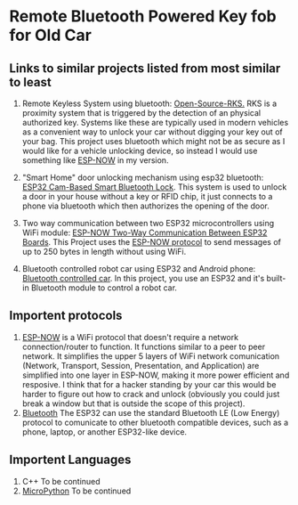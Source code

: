 # Remote Bluetooth Powered Key fob for Old Car

## Links to similar projects listed from most similar to least
1. Remote Keyless System using bluetooth:
    [Open-Source-RKS.][1]
    RKS is a proximity system that is triggered by the detection of an physical authorized key.  Systems like these are typically used in modern vehicles as a convenient way to unlock your car without digging your key out of your bag.  This project uses bluetooth which might not be as secure as I would like for a vehicle unlocking device, so instead I would use something like [ESP-NOW][4] in my version.  

2. "Smart Home" door unlocking mechanism using esp32 bluetooth:
    [ESP32 Cam-Based Smart Bluetooth Lock][2].
    This system is used to unlock a door in your house without a key or RFID chip, it just connects to a phone via bluetooth which then authorizes the opening of the door. 
3. Two way communication between two ESP32 microcontrollers using WiFi module:
    [ESP-NOW Two-Way Communication Between ESP32 Boards][3].  This Project uses the [ESP-NOW protocol][4] to send messages of up to 250 bytes in length without using WiFi.
4. Bluetooth controlled robot car using ESP32 and Android phone:
    [Bluetooth controlled car][5].  In this project, you use an ESP32 and it's built-in Bluetooth module to control a robot car.

## Importent protocols
1. [ESP-NOW][4] is a WiFi protocol that doesn't require a network connection/router to function.  It functions similar to a peer to peer network.  It simplifies the upper 5 layers of WiFi network comunication (Network, Transport, Session, Presentation, and Application) are simplified into one layer in ESP-NOW, making it more power efficient and resposive.  I think that for a hacker standing by your car this would be harder to figure out how to crack and unlock (obviously you could just break a window but that is outside the scope of this project).
2. [Bluetooth][6] The ESP32 can use the standard Bluetooth LE (Low Energy) protocol to comunicate to other bluetooth compatible devices, such as a phone, laptop, or another ESP32-like device.  

## Importent Languages
1. C++
    To be continued
2. [MicroPython][7]
    To be continued


[1]: https://github.com/fryefryefrye/Open-Source-RKS "Open Souce Remote Keyless System"
[2]: https://www.electronicsforu.com/electronics-projects/hardware-diy/esp32cam-based-smart-bluetooth-lock "Smart Bluetooth Lock using ESP32"
[3]: https://randomnerdtutorials.com/esp-now-two-way-communication-esp32/ "ESP-NOW example project"
[4]: https://github.com/espressif/esp-now "ESP-NOW protocol github page"
[5]: https://www.androiderode.com/bluetooth-controlled-car-using-esp32-and-smartphone/ "Remote controlled car using bluetooth and smartphone"
[6]: https://espressif.com/sites/default/files/documentation/esp32_bluetooth_architecture_en.pdf "ESP32 Bluetooth Architecture PDF guide"
[7]: https://docs.micropython.org/en/latest/esp32/quickref.html
